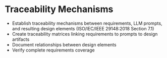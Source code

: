 # Traceability Mechanisms
- Establish traceability mechanisms between requirements, LLM prompts, and resulting design elements (ISO/IEC/IEEE 29148:2018 Section 7.1)
- Create traceability matrices linking requirements to prompts to design artifacts
- Document relationships between design elements
- Verify complete requirements coverage